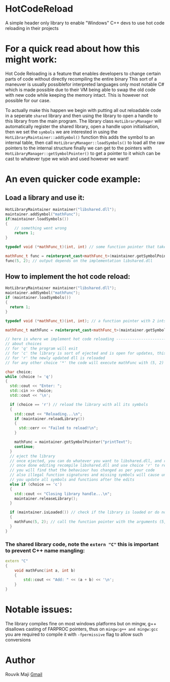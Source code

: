 # HotCodeReload
A simple header only library to enable "Windows" C++ devs to use hot code reloading in their projects

# For a quick read about how this might work:
Hot Code Reloading is a feature that enables developers to change certain parts of code without directly recompiling the entire binary
This sort of a maneuver is usually possiblefor interpreted languages only most notable C# which is made possible due to their VM being able to swap the old code with new code
while keeping the memory intact. This is however not possible for our case.

To actually make this happen we begin with putting all out reloadable code in a seperate `shared` library and then using the library to open a handle to this library from the main program.
The library class `HotLibraryManager` will automatically register the shared library, open a handle upon initialisation, then we set the `symbols` we are interested in using the `HotLibraryMaintainer::addSymbol()` function
this adds the symbol to an internal table, then call `HotLibraryManager::loadSymbols()` to load all the raw pointers to the internal structure
finally we can get to the pointers with `HotLibraryManager::getSymbolPointer()` to get a pointer to it
which can be cast to whatever type we wish and used however we want!

# An even quicker code example:

## Load a library and use it:
``` C++
HotLibraryMaintainer maintainer("libshared.dll");
maintainer.addSymbol("mathFunc");
if(maintainer.loadSymbols())
{
    // something went wrong
    return 1;
}

typedef void (*mathFunc_t)(int, int) // some function pointer that takes 2 ints as parameters

mathFunc_t func = reinterpret_cast<mathFunc_t>(maintainer.getSymbolPointer("mathFunc");
func(5, 2); // output depends on the implementation libshared.dll
```

## How to implement the hot code reload:
``` C++
HotLibraryMaintainer maintainer("libshared.dll");
maintainer.addSymbol("mathFunc");
if (maintainer.loadSymbols())
{
  return 1;
}

typedef void (*mathFunc_t)(int, int); // a function pointer with 2 ints as parameters

mathFunc_t mathFunc = reinterpret_cast<mathFunc_t>(maintainer.getSymbolPointer("mathFunc"));

// here is where we implement hot code reloading ------------------------
// about choices
// for 'q' the program will exit
// for 'c' the library is sort of ejected and is open for updates, this is when we swap the dll
// for 'r' the newly updated dll is reloaded
// for any other choice '*' the code will execute mathFunc with (5, 2) as arguments

char choice;
while (choice != 'q')
{
  std::cout << "Enter: ";
  std::cin >> choice;
  std::cout << '\n';

  if (choice == 'r') // reload the library with all its symbols
  {
    std::cout << "Reloading...\n";
    if (maintainer.reloadLibrary())
    {
      std::cerr << "Failed to reload!\n";
    }

    mathFunc = maintainer.getSymbolPointer("printText");
    continue;
  }
  // eject the library
  // once ejected, you can do whatever you want to libshared.dll, and recompile it
  // once done editing recompile libshared.dll and use choice 'r' to reload again for execution
  // you will find that the behaviour has changed as per your code
  // also illegal function signatures and missing symbols will cause undefined exceptions so make sure
  // you update all symbols and functions after the edits
  else if (choice == 'c')
  {
    std::cout << "Closing library handle...\n";
    maintainer.releaseLibrary();
  }

  if (maintainer.isLoaded()) // check if the library is loaded or do nothing
  {
    mathFunc(5, 2); // call the function pointer with the arguments (5, 2)
  }
}
```

### The shared library code, note the `extern "C"` this is important to prevent C++ name mangling:
``` C++
extern "C"
{
    void mathFunc(int a, int b)
    {
        std::cout << "Add: " << (a + b) << '\n';
    }
}
```

# Notable issues:
The library compiles fine on most windows platforms but on mingw, g++ disallows casting of FARPROC
pointers, thus on `mingw:g++ and mingw:gcc` you are required to compile it with `-fpermissive` flag
to allow such conversions

# Author
Rouvik Maji [Gmail](mailto:majirouvik@gmail.com)
